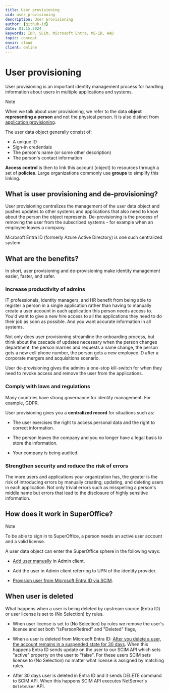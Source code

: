 ```yaml
---
title: User provisioning
uid: user_provisioning
description: User provisioning
author: {github-id}
date: 01.15.2024
keywords: IDP, SCIM, Microsoft Entra, ME-ID, AAD
topic: concept
envir: cloud
client: online
---
```


# User provisioning

User provisioning is an important identity management process for handling information about users in multiple applications and systems.

> [!NOTE]
> When we talk about user provisioning, we refer to the data **object representing a person** and not the physical person. It is also distinct from [application provisioning][1].

The user data object generally consist of:

* A unique ID
* Sign-in credentials
* The person's name (or some other description)
* The person's contact information

**Access control** is then to link this account (object) to resources through a set of **policies**. Large organizations commonly use **groups** to simplify this linking.

## What is user provisioning and de-provisioning?

User provisioning centralizes the management of the user data object and pushes updates to other systems and applications that also need to know about the person the object represents. De-provisioning is the process of removing the user from the subscribed systems - for example when an employee leaves a company.

Microsoft Entra ID (formerly Azure Active Directory) is one such centralized system.

## What are the benefits?

In short, user provisioning and de-provisioning make identity management easier, faster, and safer.

### Increase productivity of admins

IT professionals, identity managers, and HR benefit from being able to register a person in a single application rather than having to manually create a user account in each application this person needs access to. You'd want to give a new hire access to all the applications they need to do their job as soon as possible. And you want accurate information in all systems.

Not only does user provisioning streamline the onboarding process, but think about the cascade of updates necessary when the person changes department, the person marries and requests a name change, the person gets a new cell phone number, the person gets a new employee ID after a corporate mergers and acquisitions scenario.

User de-provisioning gives the admins a one-stop kill-switch for when they need to revoke access and remove the user from the applications.

### Comply with laws and regulations

Many countries have strong governance for identity management. For example, GDPR.

User provisioning gives you a **centralized record** for situations such as:

* The user exercises the right to access personal data and the right to correct information.

* The person leaves the company and you no longer have a legal basis to store the information.

* Your company is being audited.

### Strengthen security and reduce the risk of errors

The more users and applications your organization has, the greater is the risk of introducing errors by manually creating, updating, and deleting users in each application. Not only trivial errors such as misspelling a person's middle name but errors that lead to the disclosure of highly sensitive information.

## How does it work in SuperOffice?

> [!NOTE]
> To be able to sign in to SuperOffice, a person needs an active user account and a valid license.

A user data object can enter the SuperOffice sphere in the following ways:

* [Add user manually][2] in Admin client.

* Add the user in Admin client referring to UPN of the identity provider.

* [Provision user from Microsoft Entra ID via SCIM][3].

## When user is deleted

What happens when a user is being deleted by upstream source (Entra ID) or user license is set to (No Selection) by rules.

* When user license is set to (No Selection) by rules we remove the user's license and set both "IsPersonRetired" and "Deleted" flags,

* When a user is deleted from Microsoft Entra ID: [After you delete a user, the account remains in a suspended state for 30 days](https://learn.microsoft.com/en-us/entra/fundamentals/users-restore). When this happens Entra ID sends update on the user to our SCIM API which sets "active" property on the user to "false". For these users SCIM sets license to (No Selection) no matter what license is assigned by matching rules.

* After 30 days user is deleted in Entra ID and it sends DELETE command to SCIM API. When this happens SCIM API executes NetServer's `DeleteUser` API.

<!-- Referenced links -->
[1]: ../../developer-portal/provisioning/index.md
[2]: ../user/add-user-in-admin-client.md
[3]: overview.md
